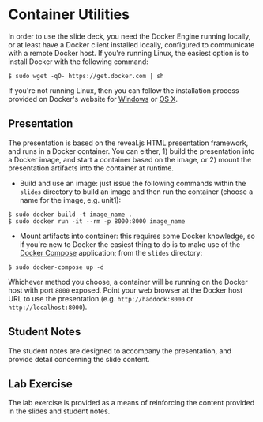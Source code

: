 # Container Utilities
In order to use the slide deck, you need the Docker Engine running locally, or at least have a Docker client installed locally, configured to communicate with a remote Docker host. If you're running Linux, the easiest option is to install Docker with the following command:

```
$ sudo wget -qO- https://get.docker.com | sh
```

If you're not running Linux, then you can follow the installation process provided on Docker's website for [Windows](https://docs.docker.com/engine/installation/windows) or [OS X](https://docs.docker.com/engine/installation/mac).
## Presentation
The presentation is based on the reveal.js HTML presentation framework, and runs in a Docker container. You can either, 1) build the presentation into a Docker image, and start a container based on the image, or 2) mount the presentation artifacts into the container at runtime.

- Build and use an image: just issue the following commands within the `slides` directory to build an image and then run the container (choose a name for the image, e.g. unit1):
```
$ sudo docker build -t image_name .
$ sudo docker run -it --rm -p 8000:8000 image_name
```
- Mount artifacts into container: this requires some Docker knowledge, so if you're new to Docker the easiest thing to do is to make use of the [Docker Compose](https://docs.docker.com/compose/install) application; from the `slides` directory:
```
$ sudo docker-compose up -d
```
Whichever method you choose, a container will be running on the Docker host with port `8000` exposed. Point your web browser at the Docker host URL to use the presentation (e.g. `http://haddock:8000` or `http://localhost:8000`).
## Student Notes
The student notes are designed to accompany the presentation, and provide detail concerning the slide content.
## Lab Exercise
The lab exercise is provided as a means of reinforcing the content provided in the slides and student notes.